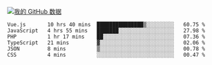 [![我的 GitHub 数据](https://github-readme-stats.vercel.app/api?username=unbrain&?theme=dark)]()

<!--START_SECTION:waka-->

```text
Vue.js       10 hrs 40 mins  ███████████████▒░░░░░░░░░   60.75 %
JavaScript   4 hrs 55 mins   ███████░░░░░░░░░░░░░░░░░░   27.98 %
PHP          1 hr 17 mins    ██░░░░░░░░░░░░░░░░░░░░░░░   07.36 %
TypeScript   21 mins         ▓░░░░░░░░░░░░░░░░░░░░░░░░   02.06 %
JSON         8 mins          ▒░░░░░░░░░░░░░░░░░░░░░░░░   00.78 %
CSS          4 mins          ░░░░░░░░░░░░░░░░░░░░░░░░░   00.47 %
```

<!--END_SECTION:waka-->
